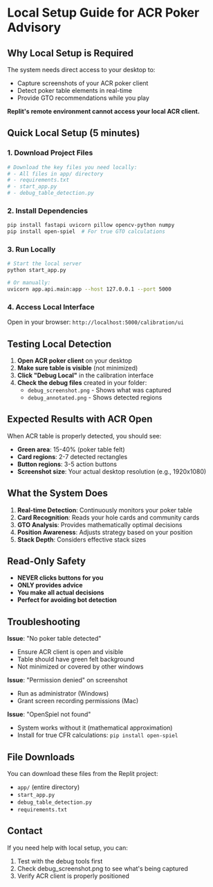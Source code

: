 # Local Setup Guide for ACR Poker Advisory

## Why Local Setup is Required

The system needs direct access to your desktop to:
- Capture screenshots of your ACR poker client
- Detect poker table elements in real-time
- Provide GTO recommendations while you play

**Replit's remote environment cannot access your local ACR client.**

## Quick Local Setup (5 minutes)

### 1. Download Project Files
```bash
# Download the key files you need locally:
# - All files in app/ directory
# - requirements.txt
# - start_app.py
# - debug_table_detection.py
```

### 2. Install Dependencies
```bash
pip install fastapi uvicorn pillow opencv-python numpy
pip install open-spiel  # For true GTO calculations
```

### 3. Run Locally
```bash
# Start the local server
python start_app.py

# Or manually:
uvicorn app.api.main:app --host 127.0.0.1 --port 5000
```

### 4. Access Local Interface
Open in your browser: `http://localhost:5000/calibration/ui`

## Testing Local Detection

1. **Open ACR poker client** on your desktop
2. **Make sure table is visible** (not minimized)
3. **Click "Debug Local"** in the calibration interface
4. **Check the debug files** created in your folder:
   - `debug_screenshot.png` - Shows what was captured
   - `debug_annotated.png` - Shows detected regions

## Expected Results with ACR Open

When ACR table is properly detected, you should see:
- **Green area**: 15-40% (poker table felt)
- **Card regions**: 2-7 detected rectangles
- **Button regions**: 3-5 action buttons
- **Screenshot size**: Your actual desktop resolution (e.g., 1920x1080)

## What the System Does

1. **Real-time Detection**: Continuously monitors your poker table
2. **Card Recognition**: Reads your hole cards and community cards
3. **GTO Analysis**: Provides mathematically optimal decisions
4. **Position Awareness**: Adjusts strategy based on your position
5. **Stack Depth**: Considers effective stack sizes

## Read-Only Safety

- **NEVER clicks buttons for you**
- **ONLY provides advice**
- **You make all actual decisions**
- **Perfect for avoiding bot detection**

## Troubleshooting

**Issue**: "No poker table detected"
- Ensure ACR client is open and visible
- Table should have green felt background
- Not minimized or covered by other windows

**Issue**: "Permission denied" on screenshot
- Run as administrator (Windows)
- Grant screen recording permissions (Mac)

**Issue**: "OpenSpiel not found"
- System works without it (mathematical approximation)
- Install for true CFR calculations: `pip install open-spiel`

## File Downloads

You can download these files from the Replit project:
- `app/` (entire directory)
- `start_app.py`
- `debug_table_detection.py`  
- `requirements.txt`

## Contact

If you need help with local setup, you can:
1. Test with the debug tools first
2. Check debug_screenshot.png to see what's being captured
3. Verify ACR client is properly positioned